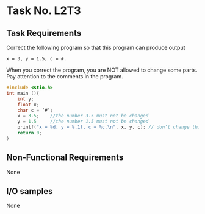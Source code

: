 # Task No. L2T3

## Task Requirements
Correct the following program so that this program can produce output 

```
x = 3, y = 1.5, c = #.
```

When you correct the program, you are NOT allowed to change some parts. Pay attention to the comments in the program.

```c
#include <stio.h>
int main (){
    int y;
    float x;
    char c = ‘#’;
    x = 3.5;    //the number 3.5 must not be changed
    y = 1.5     //the number 1.5 must not be changed
    printf("x = %d, y = %.1f, c = %c.\n", x, y, c); // don’t change this sentence
    return 0;
}
```

## Non-Functional Requirements

None

## I/O samples

None
